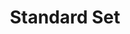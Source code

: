 ---
layout: product
title: Standard Set
description: Includes KommuSafety, KommuVision and KommuPower.
comments: This set supports mostly newer cars, and most cars supported by the set unlocks full-range ACC & LKAS, while Stop-N-Go implementation is still in development. 
includes: 
 - 1 x Kommu Vision 
 - 1 x KommuSafety
 - 1 x KommuPower
img: standard
price: RM 3,499
cars:
 - Myvi FL
 - Ativa
 - Corolla Altis
---